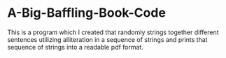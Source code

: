 # A-Big-Baffling-Book-Code
This is a program which I created that randomly strings together different sentences utilizing alliteration in a sequence of strings and prints that sequence of strings into a readable pdf format.
